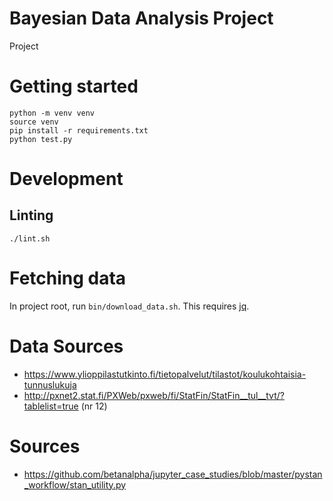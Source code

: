 # Bayesian Data Analysis Project
Project

# Getting started
```
python -m venv venv
source venv
pip install -r requirements.txt
python test.py
```

# Development
## Linting
`./lint.sh`

# Fetching data
In project root, run `bin/download_data.sh`.
This requires [jq](https://stedolan.github.io/jq/).

# Data Sources
* https://www.ylioppilastutkinto.fi/tietopalvelut/tilastot/koulukohtaisia-tunnuslukuja
* http://pxnet2.stat.fi/PXWeb/pxweb/fi/StatFin/StatFin__tul__tvt/?tablelist=true (nr 12)

# Sources
* https://github.com/betanalpha/jupyter_case_studies/blob/master/pystan_workflow/stan_utility.py
